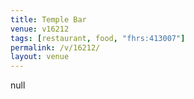 ```yaml
---
title: Temple Bar
venue: v16212
tags: [restaurant, food, "fhrs:413007"]
permalink: /v/16212/
layout: venue
---
```

null